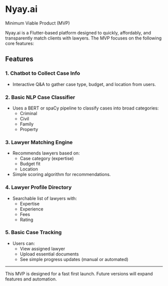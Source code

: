 # Nyay.ai

Minimum Viable Product (MVP)

Nyay.ai is a Flutter-based platform designed to quickly, affordably, and transparently match clients with lawyers. The MVP focuses on the following core features:

## Features

### 1. Chatbot to Collect Case Info
- Interactive Q&A to gather case type, budget, and location from users.

### 2. Basic NLP Case Classifier
- Uses a BERT or spaCy pipeline to classify cases into broad categories:
	- Criminal
	- Civil
	- Family
	- Property

### 3. Lawyer Matching Engine
- Recommends lawyers based on:
	- Case category (expertise)
	- Budget fit
	- Location
- Simple scoring algorithm for recommendations.

### 4. Lawyer Profile Directory
- Searchable list of lawyers with:
	- Expertise
	- Experience
	- Fees
	- Rating

### 5. Basic Case Tracking
- Users can:
	- View assigned lawyer
	- Upload essential documents
	- See simple progress updates (manual or automated)

---

This MVP is designed for a fast first launch. Future versions will expand features and automation.